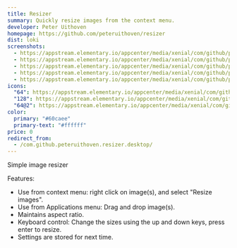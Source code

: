 ```yaml
---
title: Resizer
summary: Quickly resize images from the context menu.
developer: Peter Uithoven
homepage: https://github.com/peteruithoven/resizer
dist: loki
screenshots:
  - https://appstream.elementary.io/appcenter/media/xenial/com/github/peteruithoven.resizer.desktop/B3D4D3D67DE1EF97D951BCA041888544/screenshots/image-1_orig.png
  - https://appstream.elementary.io/appcenter/media/xenial/com/github/peteruithoven.resizer.desktop/B3D4D3D67DE1EF97D951BCA041888544/screenshots/image-2_orig.png
  - https://appstream.elementary.io/appcenter/media/xenial/com/github/peteruithoven.resizer.desktop/B3D4D3D67DE1EF97D951BCA041888544/screenshots/image-3_orig.png
  - https://appstream.elementary.io/appcenter/media/xenial/com/github/peteruithoven.resizer.desktop/B3D4D3D67DE1EF97D951BCA041888544/screenshots/image-4_orig.png
  - https://appstream.elementary.io/appcenter/media/xenial/com/github/peteruithoven.resizer.desktop/B3D4D3D67DE1EF97D951BCA041888544/screenshots/image-5_orig.png
icons:
  "64": https://appstream.elementary.io/appcenter/media/xenial/com/github/peteruithoven.resizer.desktop/B3D4D3D67DE1EF97D951BCA041888544/icons/64x64/com.github.peteruithoven.resizer_com.github.peteruithoven.resizer.png
  "128": https://appstream.elementary.io/appcenter/media/xenial/com/github/peteruithoven.resizer.desktop/B3D4D3D67DE1EF97D951BCA041888544/icons/128x128/com.github.peteruithoven.resizer_com.github.peteruithoven.resizer.png
  "64@2": https://appstream.elementary.io/appcenter/media/xenial/com/github/peteruithoven.resizer.desktop/B3D4D3D67DE1EF97D951BCA041888544/icons/64x64@2/com.github.peteruithoven.resizer_com.github.peteruithoven.resizer.png
color:
  primary: "#60caee"
  primary-text: "#ffffff"
price: 0
redirect_from:
  - /com.github.peteruithoven.resizer.desktop/
---
```


<p>Simple image resizer</p>
<p>Features:</p>
<ul>
  <li>Use from context menu: right click on image(s), and select &quot;Resize images&quot;.</li>
  <li>Use from Applications menu: Drag and drop image(s).</li>
  <li>Maintains aspect ratio.</li>
  <li>Keyboard control: Change the sizes using the up and down keys, press enter to resize.</li>
  <li>Settings are stored for next time.</li>
</ul>